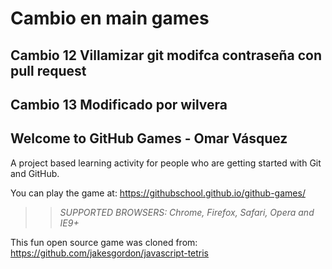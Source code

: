 # Cambio en main games 
## Cambio 12 Villamizar git modifca contraseña con pull request
## Cambio 13 Modificado por wilvera

## Welcome to GitHub Games - Omar Vásquez

A project based learning activity for people who are getting started with Git and GitHub.

You can play the game at: https://githubschool.github.io/github-games/

>> _*SUPPORTED BROWSERS*: Chrome, Firefox, Safari, Opera and IE9+_

This fun open source game was cloned from: https://github.com/jakesgordon/javascript-tetris
